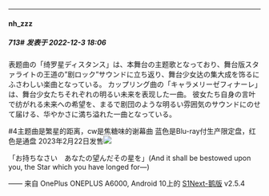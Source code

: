 

*****

####  nh_zzz  
##### 713#       发表于 2022-12-3 18:06

表题曲の「绮罗星ディスタンス」は、本舞台の主题歌となっており、舞台版スタァライトの王道の”剧ロック”サウンドに立ち返り、舞台少女达の集大成を饰るにふさわしい楽曲となっている。
カップリング曲の「キャラメリーゼフィナーレ」は、舞台少女たちそれぞれの明るい未来を表现した一曲。
彼女たち自身の言叶で纺がれる未来への希望を、まるで剧団のような明るい雰囲気のサウンドにのせて届ける、华やかさに満ち溢れた一曲となっている。

#4主题曲是繁星的距离，cw是焦糖味的谢幕曲
蓝色是Blu-ray付生产限定盘，红色是通盘
2023年2月22日发售<img src="https://p.sda1.dev/8/a719b47b884aaefc773bd9c31146804a/CMP_20221203180052319.jpg" referrerpolicy="no-referrer">

「お持ちなさい　あなたの望んだその星を」(And it shall be bestowed upon you, the Star which you have longed for—)

—— 来自 OnePlus ONEPLUS A6000, Android 10上的 [S1Next-鹅版](https://github.com/ykrank/S1-Next/releases) v2.5.4

